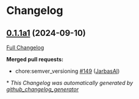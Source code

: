 # Changelog

## [0.1.1a1](https://github.com/OpenVoiceOS/ovos-config/tree/0.1.1a1) (2024-09-10)

[Full Changelog](https://github.com/OpenVoiceOS/ovos-config/compare/0.1.0...0.1.1a1)

**Merged pull requests:**

- chore:semver\_versioning [\#149](https://github.com/OpenVoiceOS/ovos-config/pull/149) ([JarbasAl](https://github.com/JarbasAl))



\* *This Changelog was automatically generated by [github_changelog_generator](https://github.com/github-changelog-generator/github-changelog-generator)*
